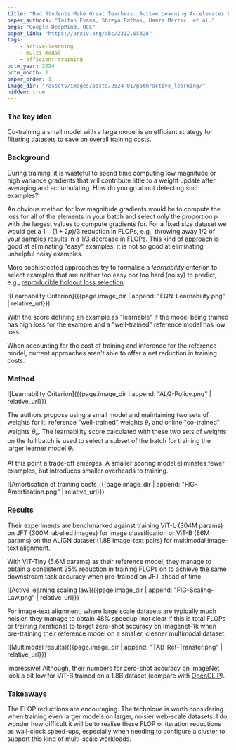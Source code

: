 ```yaml
---
title: "Bad Students Make Great Teachers: Active Learning Accelerates Large-Scale Visual Understanding"
paper_authors: "Talfan Evans, Shreya Pathak, Hamza Merzic, et al."
orgs: "Google DeepMind, UCL"
paper_link: "https://arxiv.org/abs/2312.05328"
tags:
    - active-learning
    - multi-modal
    - efficient-training
potm_year: 2024
potm_month: 1
paper_order: 1
image_dir: "/assets/images/posts/2024-01/potm/active_learning/"
hidden: true
--- 
```


### The key idea

Co-training a small model with a large model is an efficient strategy for filtering datasets to save on overall training costs.

### Background

During training, it is wasteful to spend time computing low magnitude or high variance gradients that will contribute little to a weight update after averaging and accumulating. How do you go about detecting such examples?

An obvious method for low magnitude gradients would be to compute the loss for all of the elements in your batch and select only the proportion $p$ with the largest values to compute gradients for. For a fixed size dataset we would get a $1-(1+2p)/3$ reduction in FLOPs, e.g., throwing away $1/2$ of your samples results in a $1/3$ decrease in FLOPs. This kind of approach is good at eliminating "easy" examples, it is not so good at eliminating unhelpful noisy examples. 

More sophisticated approaches try to formalise a *learnability* criterion to select examples that are neither too easy nor too hard (noisy) to predict, e.g., [reproducible holdout loss selection](https://arxiv.org/abs/2206.07137):

![Learnability Criterion]({{page.image_dir | append: "EQN-Learnability.png" | relative_url}})

With the score defining an example as "learnable" if the model being trained has high loss for the example and a "well-trained" reference model has low loss.

When accounting for the cost of training and inference for the reference model, current approaches aren't able to offer a net reduction in training costs.

### Method

![Learnability Criterion]({{page.image_dir | append: "ALG-Policy.png" | relative_url}})

The authors propose using a small model and maintaining two sets of weights for it: reference "well-trained" weights $\theta_r$ and online "co-trained" weights $\theta_o$. The learnability score calculated with these two sets of weights on the full batch is used to select a subset of the batch for training the larger learner model $\theta_l$.

At this point a trade-off emerges. A smaller scoring model eliminates fewer examples, but introduces smaller overheads to training. 

![Amortisation of training costs]({{page.image_dir | append: "FIG-Amortisation.png" | relative_url}})  

### Results

Their experiments are benchmarked against training ViT-L (304M params) on JFT (300M labelled images) for image classification or ViT-B (86M params) on the ALIGN dataset (1.8B image-text pairs) for multimodal image-text alignment.

With ViT-Tiny (5.6M params) as their reference model, they manage to obtain a consistent 25% reduction in training FLOPs on to achieve the same downstream task accuracy when pre-trained on JFT ahead of time.

![Active learning scaling law]({{page.image_dir | append: "FIG-Scaling-Law.png" | relative_url}})  

For image-text alignment, where large scale datasets are typically much noisier, they manage to obtain 48% speedup (not clear if this is total FLOPs or training iterations) to target zero-shot accuracy on Imagenet-1k when pre-training their reference model on a smaller, cleaner multimodal dataset.

![Multimodal results]({{page.image_dir | append: "TAB-Ref-Transfer.png" | relative_url}})

Impressive! Although, their numbers for zero-shot accuracy on ImageNet look a bit low for ViT-B trained on a 1.8B dataset (compare with [OpenCLIP](https://arxiv.org/abs/2212.07143)).

### Takeaways

The FLOP reductions are encouraging. The technique is worth considering when training even larger models on larger, noisier web-scale datasets. I do wonder how difficult it will be to realise these FLOP or iteration reductions as wall-clock speed-ups, especially when needing to configure a cluster to support this kind of multi-scale workloads.
